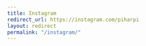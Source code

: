 ```yaml
---
title: Instagram
redirect_url: https://instagram.com/piharpi
layout: redirect
permalink: "/instagram/"
---
```

